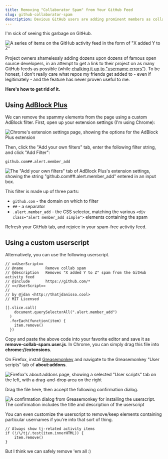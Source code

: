 ```yaml
---
title: Removing "Collaborator Spam" from Your GitHub Feed
slug: github-collaborator-spam
description: Devious GitHub users are adding prominent members as collaborators to their repositories in an attempt to gain exposure. Here's how to stop it.
---
```


I'm sick of seeing this garbage on GitHub.

![A series of items on the GitHub activity feed in the form of "X added Y to Z"](/img/github-spam.png)

Project owners shamelessly adding dozens upon dozens of famous open source developers, in an attempt to get a link to their project on as many GitHub feeds as possible (while [chalking it up to "username errors"](https://github.com/joni2back/angular-filemanager/issues/59)). To be honest, I don't really care what repos my friends get added to - even if legitimately - and the feature has never proven useful to me.

**Here's how to get rid of it.**

## Using [AdBlock Plus](https://adblockplus.org/)

We can remove the spammy elements from the page using a custom AdBlock filter. First, open up your extension settings (I'm using Chrome):

![Chrome's extension settings page, showing the options for the AdBlock Plus extension](/img/extension-settings.png)

Then, click the "Add your own filters" tab, enter the following filter string, and click "Add Filter":

```
github.com##.alert.member_add
```

![The "Add your own filters" tab of AdBlock Plus's extension settings, showing the string "github.com##.alert.member_add" entered in an input box.](/img/custom-filters.png)

This filter is made up of three parts:

* `github.com` - the domain on which to filter
* `##` - a separator
* `.alert.member_add` - the CSS selector, matching the various `<div class="alert member_add simple">` elements containing the spam

Refresh your GitHub tab, and rejoice in your spam-free activity feed.

## Using a custom userscript

Alternatively, you can use the following userscript.

```
// ==UserScript==
// @name          Remove collab spam
// @description   Removes "X added Y to Z" spam from the GitHub activity feed
// @include       https://github.com/*
// ==/UserScript==
//
// by @jdan <http://thatjdanisso.cool>
// MIT Licensed

[].slice.call(
    document.querySelectorAll(".alert.member_add")
  )
  .forEach(function(item) {
    item.remove()
  })
```

Copy and paste the above code into your favorite editor and save it as **remove-collab-spam.user.js**. In Chrome, you can simply drag this file into **chrome://extensions**.

On Firefox, install [Greasemonkey](https://addons.mozilla.org/en-US/firefox/addon/greasemonkey/) and navigate to the Greasemonkey "User scripts" tab of **about:addons**.

![Firefox's about:addons page, showing a selected "User scripts" tab on the left, with a drag-and-drop area on the right](/img/greasemonkey.png)

Drag the file here, then accept the following confirmation dialog.

![A confirmation dialog from Greasemonkey for installing the userscript. The confirmation includes the title and description of the userscript](/img/greasemonkey-confirm.png)

You can even customize the userscript to remove/keep elements containing particular usernames if you're into that sort of thing.

```
// Always show tj-related activity items
if (!/\/tj/.test(item.innerHTML)) {
    item.remove()
}
```

But I think we can safely remove 'em all :)
